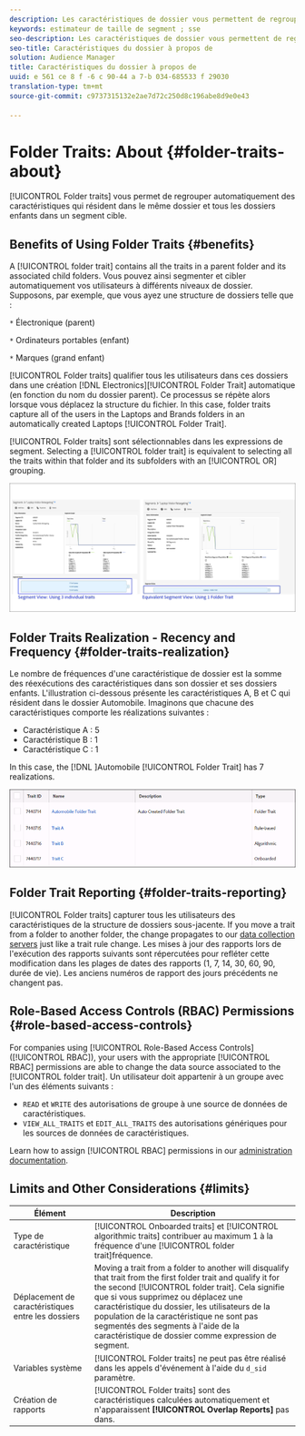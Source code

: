 ```yaml
---
description: Les caractéristiques de dossier vous permettent de regrouper automatiquement les caractéristiques qui résident dans le même dossier et tous les dossiers enfants dans un segment cible.
keywords: estimateur de taille de segment ; sse
seo-description: Les caractéristiques de dossier vous permettent de regrouper automatiquement les caractéristiques qui résident dans le même dossier et tous les dossiers enfants dans un segment cible.
seo-title: Caractéristiques du dossier à propos de
solution: Audience Manager
title: Caractéristiques du dossier à propos de
uuid: e 561 ce 8 f -6 c 90-44 a 7-b 034-685533 f 29030
translation-type: tm+mt
source-git-commit: c9737315132e2ae7d72c250d8c196abe8d9e0e43

---
```



# Folder Traits: About {#folder-traits-about}

[!UICONTROL Folder traits] vous permet de regrouper automatiquement des caractéristiques qui résident dans le même dossier et tous les dossiers enfants dans un segment cible.

## Benefits of Using Folder Traits {#benefits}

A [!UICONTROL folder trait] contains all the traits in a parent folder and its associated child folders. Vous pouvez ainsi segmenter et cibler automatiquement vos utilisateurs à différents niveaux de dossier. Supposons, par exemple, que vous ayez une structure de dossiers telle que :

`*` Électronique (parent)

`*` Ordinateurs portables (enfant)

`*` Marques (grand enfant)

[!UICONTROL Folder traits] qualifier tous les utilisateurs dans ces dossiers dans une création [!DNL Electronics][!UICONTROL Folder Trait] automatique (en fonction du nom du dossier parent). Ce processus se répète alors lorsque vous déplacez la structure du fichier. In this case, folder traits capture all of the users in the Laptops and Brands folders in an automatically created Laptops [!UICONTROL Folder Trait].

[!UICONTROL Folder traits] sont sélectionnables dans les expressions de segment. Selecting a [!UICONTROL folder trait] is equivalent to selecting all the traits within that folder and its subfolders with an [!UICONTROL OR] grouping.

![](assets/folder-traits-compare-border.jpg)

## Folder Traits Realization - Recency and Frequency {#folder-traits-realization}

Le nombre de fréquences d&#39;une caractéristique de dossier est la somme des réexécutions des caractéristiques dans son dossier et ses dossiers enfants. L&#39;illustration ci-dessous présente les caractéristiques A, B et C qui résident dans le dossier Automobile. Imaginons que chacune des caractéristiques comporte les réalizations suivantes :

* Caractéristique A : 5
* Caractéristique B : 1
* Caractéristique C : 1

In this case, the [!DNL ]Automobile [!UICONTROL Folder Trait] has 7 realizations.

![](assets/folder_traits_rollup_border.png)

## Folder Trait Reporting {#folder-traits-reporting}

[!UICONTROL Folder traits] capturer tous les utilisateurs des caractéristiques de la structure de dossiers sous-jacente. If you move a trait from a folder to another folder, the change propagates to our [data collection servers](../../reference/system-components/components-data-collection.md) just like a trait rule change. Les mises à jour des rapports lors de l&#39;exécution des rapports suivants sont répercutées pour refléter cette modification dans les plages de dates des rapports (1, 7, 14, 30, 60, 90, durée de vie). Les anciens numéros de rapport des jours précédents ne changent pas.

## Role-Based Access Controls (RBAC) Permissions {#role-based-access-controls}

For companies using [!UICONTROL Role-Based Access Controls] ([!UICONTROL RBAC]), your users with the appropriate [!UICONTROL RBAC] permissions are able to change the data source associated to the [!UICONTROL folder trait]. Un utilisateur doit appartenir à un groupe avec l&#39;un des éléments suivants :

* `READ` et `WRITE` des autorisations de groupe à une source de données de caractéristiques.
* `VIEW_ALL_TRAITS` et `EDIT_ALL_TRAITS` des autorisations génériques pour les sources de données de caractéristiques.

Learn how to assign [!UICONTROL RBAC] permissions in our [administration documentation](../../features/administration/administration-overview.md#create-group).

## Limits and Other Considerations {#limits}

| Élément | Description |
|---|---|
| Type de caractéristique | [!UICONTROL Onboarded traits] et [!UICONTROL algorithmic traits] contribuer au maximum 1 à la fréquence d&#39;une [!UICONTROL folder trait]fréquence. |
| Déplacement de caractéristiques entre les dossiers | Moving a trait from a folder to another will disqualify that trait from the first folder trait and qualify it for the second [!UICONTROL folder trait]. Cela signifie que si vous supprimez ou déplacez une caractéristique du dossier, les utilisateurs de la population de la caractéristique ne sont pas segmentés des segments à l&#39;aide de la caractéristique de dossier comme expression de segment. |
| Variables système | [!UICONTROL Folder traits] ne peut pas être réalisé dans les appels d&#39;événement à l&#39;aide du `d_sid` paramètre. |
| Création de rapports   | [!UICONTROL Folder traits] sont des caractéristiques calculées automatiquement et n&#39;apparaissent **[!UICONTROL Overlap Reports]** pas dans. |